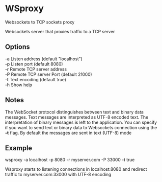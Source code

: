 # WSproxy
Websockets to TCP sockets proxy

Websockets server that proxies traffic to a TCP server 

## Options
 -a Listen address (default "localhost")  
 -p Listen port (default 8080)  
 -r Remote TCP server address  
 -P Remote TCP server Port (default 21000)  
 -t Text encoding (default true)   
 -h Show help  

## Notes

The WebSocket protocol distinguishes between text and binary data messages. Text messages are interpreted as UTF-8 encoded text. The interpretation of binary messages is left to the application.
You can specify if you want to send text or binary data to Websockets connection using the **-t** flag.
By default the messages are sent in text (UTF-8) mode

## Example

wsproxy -a localhost -p 8080 -r myserver.com -P 33000 -t true

Wsproxy starts to listening connections in localhost:8080 and redirect traffic to myserver.com:33000 with UTF-8 encoding
